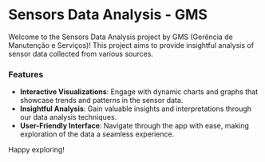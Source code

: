 # Sensors Data Analysis - GMS

Welcome to the Sensors Data Analysis project by GMS (Gerência de Manutenção e Serviços)! This project aims to provide insightful analysis of sensor data collected from various sources.


### Features

- **Interactive Visualizations**: Engage with dynamic charts and graphs that showcase trends and patterns in the sensor data.
- **Insightful Analysis**: Gain valuable insights and interpretations through our data analysis techniques.
- **User-Friendly Interface**: Navigate through the app with ease, making exploration of the data a seamless experience.


Happy exploring!
